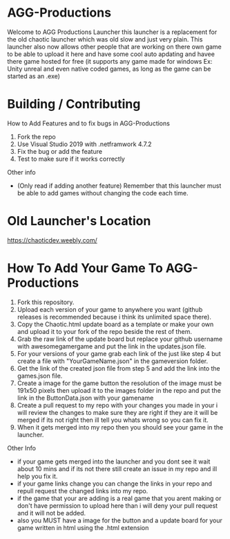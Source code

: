 # AGG-Productions

Welcome to AGG Productions Launcher this launcher is a replacement for the old chaotic launcher which was old slow and just very plain. This launcher also now allows other people that are working on there own game to be able to upload it here and have some cool auto apdating and havee there game hosted for free (it supports any game made for windows Ex: Unity unreal and even native coded games, as long as the game can be started as an .exe)

# Building / Contributing

How to Add Features and to fix bugs in AGG-Productions

1. Fork the repo
2. Use Visual Studio 2019 with .netframwork 4.7.2
3. Fix the bug or add the feature
4. Test to make sure if it works correctly

Other info
- (Only read if adding another feature) Remember that this launcher must be able to add games without changing the code each time.

# Old Launcher's Location

https://chaoticdev.weebly.com/

# How To Add Your Game To AGG-Productions

1. Fork this repository.
2. Upload each version of your game to anywhere you want (github releases is recommended because i think its unlimited space there).
3. Copy the Chaotic.html update board as a template or make your own and upload it to your fork of the repo beside the rest of them.
4. Grab the raw link of the update board but replace your github username with awesomegamergame and put the link in the updates.json file.
5. For your versions of your game grab each link of the just like step 4 but create a file with "YourGameName.json" in the gameversion folder.
6. Get the link of the created json file from step 5 and add the link into the games.json file.
7. Create a image for the game button the resolution of the image must be 191x50 pixels then upload it to the images folder in the repo and put the link in the ButtonData.json with your gamename
8. Create a pull request to my repo with your changes you made in your i will review the changes to make sure they are right if they are it will be merged if its not right then ill tell you whats wrong so you can fix it.
9. When it gets merged into my repo then you should see your game in the launcher.

Other Info
- if your game gets merged into the launcher and you dont see it wait about 10 mins and if its not there still create an issue in my repo and ill help you fix it.
- if your game links change you can change the links in your repo and repull request the changed links into my repo.
- if the game that your are adding is a real game that you arent making or don't have permission to upload here than i will deny your pull request and it will not be added.
- also you MUST have a image for the button and a update board for your game written in html using the .html extension
